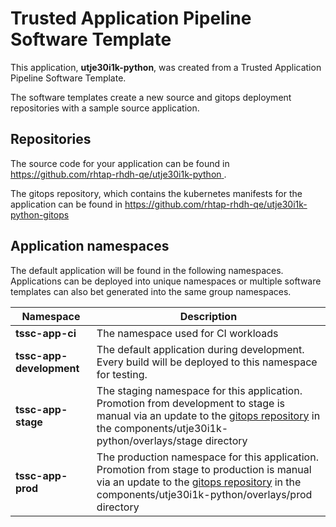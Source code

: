 # Trusted Application Pipeline Software Template

This application, **utje30i1k-python**, was created from a Trusted Application Pipeline Software Template.

The software templates create a new source and gitops deployment repositories with a sample source application. 

## Repositories

The source code for your application can be found in [https://github.com/rhtap-rhdh-qe/utje30i1k-python ](https://github.com/rhtap-rhdh-qe/utje30i1k-python ).
 
The gitops repository, which contains the kubernetes manifests for the application can be found in 
[https://github.com/rhtap-rhdh-qe/utje30i1k-python-gitops ](https://github.com/rhtap-rhdh-qe/utje30i1k-python-gitops ) 

## Application namespaces 

The default application will be found in the following namespaces. Applications can be deployed into unique namespaces or multiple software templates can also bet generated into the same group namespaces.  

|  Namespace   |  Description   |  
| -------- | -------- |
| **tssc-app-ci** | The namespace used for CI workloads |
| **tssc-app-development** | The default application during development. Every build will be deployed to this namespace for testing. |
| **tssc-app-stage** | The staging namespace for this application. Promotion from development to stage is manual via an update to the [gitops repository](https://github.com/rhtap-rhdh-qe/utje30i1k-python-gitops ) in the components/utje30i1k-python/overlays/stage directory |
| **tssc-app-prod** | The production namespace for this application. Promotion from stage to production is manual via an update to the [gitops repository](https://github.com/rhtap-rhdh-qe/utje30i1k-python-gitops ) in the components/utje30i1k-python/overlays/prod directory |
